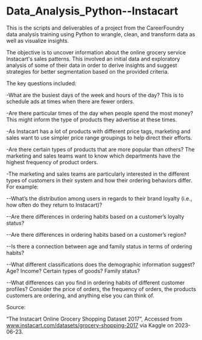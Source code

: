 # Data_Analysis_Python--Instacart

This is the scripts and deliverables of a project from the CareerFoundry data analysis training using Python to wrangle, clean, and transform data as well as visualize insights.

The objective is to uncover information about the online grocery service Instacart's sales patterns. This involved an initial data and exploratory analysis of some of their data in order to derive insights and suggest strategies for better segmentation based on the provided criteria.

The key questions included:

-What are the busiest days of the week and hours of the day? This is to schedule ads at times when there are fewer orders.

-Are there particular times of the day when people spend the most money? This might inform the type of products they advertise at these times.

-As Instacart has a lot of products with different price tags, marketing and sales want to use simpler price range groupings to help direct their efforts.

-Are there certain types of products that are more popular than others? The marketing and sales teams want to know which departments have the highest frequency of product orders.

-The marketing and sales teams are particularly interested in the different types of customers in their system and how their ordering behaviors differ. For example:

--What’s the distribution among users in regards to their brand loyalty (i.e., how often do they return to Instacart)?

--Are there differences in ordering habits based on a customer’s loyalty status?

--Are there differences in ordering habits based on a customer’s region?

--Is there a connection between age and family status in terms of ordering
habits?

--What different classifications does the demographic information suggest?
Age? Income? Certain types of goods? Family status?

--What differences can you find in ordering habits of different customer
profiles? Consider the price of orders, the frequency of orders, the products customers are ordering, and anything else you can think of.

Source:

“The Instacart Online Grocery Shopping
Dataset 2017”, Accessed from www.instacart.com/datasets/grocery-shopping-2017 via Kaggle on 2023-06-23.
